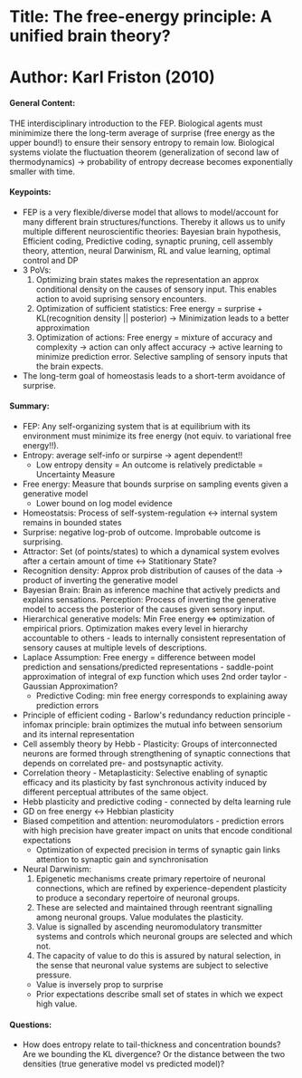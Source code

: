 # Title: The free-energy principle: A unified brain theory?

# Author: Karl Friston (2010)

#### General Content: 

THE interdisciplinary introduction to the FEP. Biological agents must minimimize there the long-term average of surprise (free energy as the upper bound!) to ensure their sensory entropy to remain low. Biological systems violate the fluctuation theorem (generalization of second law of thermodynamics) -> probability of entropy decrease becomes exponentially smaller with time.


#### Keypoints: 

* FEP is a very flexible/diverse model that allows to model/account for many different brain structures/functions. Thereby it allows us to unify multiple different neuroscientific theories: Bayesian brain hypothesis, Efficient coding, Predictive coding, synaptic pruning, cell assembly theory, attention, neural Darwinism, RL and value learning, optimal control and DP
* 3 PoVs:
	1. Optimizing brain states makes the representation an approx conditional density on the causes of sensory input. This enables action to avoid suprising sensory encounters.
	2. Optimization of sufficient statistics: Free energy = surprise + KL(recognition density || posterior) -> Minimization leads to a better approximation 
	3. Optimization of actions: Free energy = mixture of accuracy and complexity -> action can only affect accuracy -> active learning to minimize prediction error. Selective sampling of sensory inputs that the brain expects.
* The long-term goal of homeostasis leads to a short-term avoidance of surprise.

#### Summary:

* FEP: Any self-organizing system that is at equilibrium with its environment must minimize its free energy (not equiv. to variational free energy!!).
* Entropy: average self-info or surpirse -> agent dependent!!
	* Low entropy density = An outcome is relatively predictable = Uncertainty Measure 
* Free energy: Measure that bounds surprise on sampling events given a generative model
	* Lower bound on log model evidence[]()
* Homeostatsis: Process of self-system-regulation <-> internal system remains in bounded states 
* Surprise: negative log-prob of outcome. Improbable outcome is surprising.
* Attractor: Set (of points/states) to which a dynamical system evolves after a certain amount of time <-> Statitionary State? 
* Recognition density: Approx prob distribution of causes of the data -> product of inverting the generative model
* Bayesian Brain: Brain as inference machine that actively predicts and explains sensations. Perception: Process of inverting the generative model to access the posterior of the causes given sensory input.
* Hierarchical generative models: Min Free energy <=> optimization of empirical priors. Optimization makes every level in hierarchy accountable to others - leads to internally consistent representation of sensory causes at multiple levels of descriptions.
* Laplace Assumption: Free energy = difference between model prediction and sensations/predicted representations - saddle-point approximation of integral of exp function which uses 2nd order taylor - Gaussian Approximation?
	* Predictive Coding: min free energy corresponds to explaining away prediction errors
* Principle of efficient coding - Barlow's redundancy reduction principle - infomax principle: brain optimizes the mutual info between sensorium and its internal representation 
* Cell assembly theory by Hebb - Plasticity: Groups of interconnected neurons are formed through strengthening of synaptic connections that depends on correlated pre- and postsynaptic activity.
* Correlation theory - Metaplasticity: Selective enabling of synaptic efficacy and its plasticity by fast synchronous activity induced by different perceptual attributes of the same object.
* Hebb plasticity and predictive coding - connected by delta learning rule
* GD on free energy <-> Hebbian plasticity
* Biased competition and attention: neuromodulators - prediction errors with high precision have greater impact on units that encode conditional expectations 
	* Optimization of expected precision in terms of synaptic gain links attention to synaptic gain and synchronisation
* Neural Darwinism: 
	1. Epigenetic mechanisms create primary repertoire of neuronal connections, which are refined by experience-dependent plasticity to produce a secondary repertoire of neuronal groups.
	2. These are selected and maintained through reentrant signalling among neuronal groups. Value modulates the plasticity.
	3. Value is signalled by ascending neuromodulatory transmitter systems and controls which neuronal groups are selected and which not.
	4. The capacity of value to do this is assured by natural selection, in the sense that neuronal value systems are subject to selective pressure.
	* Value is inversely prop to surprise
	* Prior expectations describe small set of states in which we expect high value.

#### Questions: 

* How does entropy relate to tail-thickness and concentration bounds? Are we bounding the KL divergence? Or the distance between the two densities (true generative model vs predicted model)?